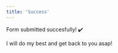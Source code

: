 ```yaml
---
title: 'Success'
---
```


Form submitted succesfully! ✔️

I will do my best and get back to you asap!
